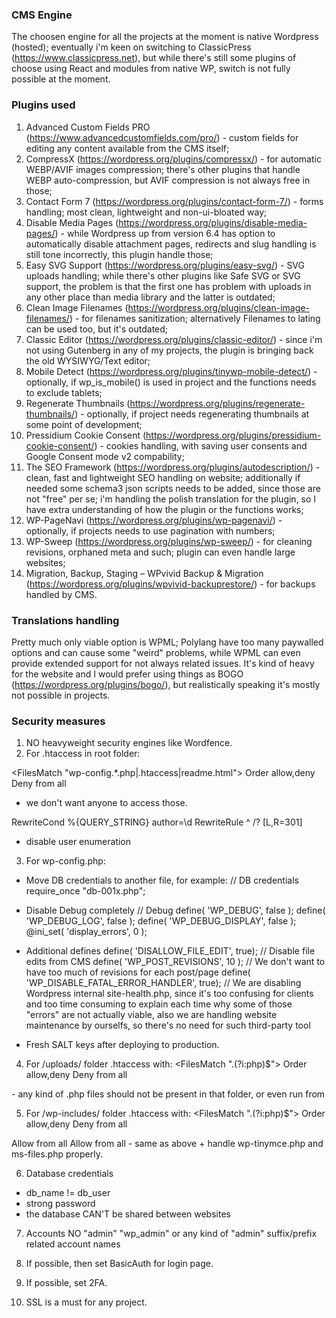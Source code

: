### CMS Engine

The choosen engine for all the projects at the moment is native Wordpress (hosted); eventually i'm keen on switching to ClassicPress (https://www.classicpress.net), but while there's still some plugins of choose using React and modules from native WP, switch is not fully possible at the moment.

### Plugins used

1. Advanced Custom Fields PRO (https://www.advancedcustomfields.com/pro/) - custom fields for editing any content available from the CMS itself;
2. CompressX (https://wordpress.org/plugins/compressx/) - for automatic WEBP/AVIF images compression; there's other plugins that handle WEBP auto-compression, but AVIF compression is not always free in those;
3. Contact Form 7 (https://wordpress.org/plugins/contact-form-7/) - forms handling; most clean, lightweight and non-ui-bloated way;
4. Disable Media Pages (https://wordpress.org/plugins/disable-media-pages/) - while Wordpress up from version 6.4 has option to automatically disable attachment pages, redirects and slug handling is still tone incorrectly, this plugin handle those;
5. Easy SVG Support (https://wordpress.org/plugins/easy-svg/) - SVG uploads handling; while there's other plugins like Safe SVG or SVG support, the problem is that the first one has problem with uploads in any other place than media library and the latter is outdated;
6. Clean Image Filenames (https://wordpress.org/plugins/clean-image-filenames/) - for filenames sanitization; alternatively Filenames to lating can be used too, but it's outdated;
7. Classic Editor (https://wordpress.org/plugins/classic-editor/) - since i'm not using Gutenberg in any of my projects, the plugin is bringing back the old WYSIWYG/Text editor;
8. Mobile Detect (https://wordpress.org/plugins/tinywp-mobile-detect/) - optionally, if wp_is_mobile() is used in project and the functions needs to exclude tablets;
9. Regenerate Thumbnails (https://wordpress.org/plugins/regenerate-thumbnails/) - optionally, if project needs regenerating thumbnails at some point of development;
10. Pressidium Cookie Consent (https://wordpress.org/plugins/pressidium-cookie-consent/) - cookies handling, with saving user consents and Google Consent mode v2 compability;
11. The SEO Framework (https://wordpress.org/plugins/autodescription/) - clean, fast and lightweight SEO handling on website; additionally if needed some schema3 json scripts needs to be added, since those are not "free" per se; i'm handling the polish translation for the plugin, so I have extra understanding of how the plugin or the functions works;
12. WP-PageNavi (https://wordpress.org/plugins/wp-pagenavi/) - optionally, if projects needs to use pagination with numbers;
13. WP-Sweep (https://wordpress.org/plugins/wp-sweep/) - for cleaning revisions, orphaned meta and such; plugin can even handle large websites;
14. Migration, Backup, Staging – WPvivid Backup & Migration (https://wordpress.org/plugins/wpvivid-backuprestore/) - for backups handled by CMS.

### Translations handling

Pretty much only viable option is WPML; Polylang have too many paywalled options and can cause some "weird" problems, while WPML can even provide extended support for not always related issues. It's kind of heavy for the website and I would prefer using things as BOGO (https://wordpress.org/plugins/bogo/), but realistically speaking it's mostly not possible in projects.

### Security measures

1. NO heavyweight security engines like Wordfence.
2. For .htaccess in root folder:

<FilesMatch "wp-config.*\.php|\.htaccess|readme\.html">
Order allow,deny
Deny from all
</FilesMatch>
- we don't want anyone to access those.

RewriteCond %{QUERY_STRING} author=\d
RewriteRule ^ /? [L,R=301]
- disable user enumeration

3. For wp-config.php:

* Move DB credentials to another file, for example:
// DB credentials
require_once "db-001x.php";

* Disable Debug completely
// Debug
define( 'WP_DEBUG', false );
define( 'WP_DEBUG_LOG', false );
define( 'WP_DEBUG_DISPLAY', false );
@ini_set( 'display_errors', 0 );

* Additional defines
define(	'DISALLOW_FILE_EDIT', true); // Disable file edits from CMS
define( 'WP_POST_REVISIONS', 10 ); // We don't want to have too much of revisions for each post/page
define( 'WP_DISABLE_FATAL_ERROR_HANDLER', true); // We are disabling Wordpress internal site-health.php, since it's too confusing for clients and too time consuming to explain each time why some of those "errors" are not actually viable, also we are handling website maintenance by ourselfs, so there's no need for such third-party tool

* Fresh SALT keys after deploying to production.

4. For /uploads/ folder
.htaccess with:
<FilesMatch "\.(?i:php)$">
	Order allow,deny
	Deny from all
</FilesMatch>
- any kind of .php files should not be present in that folder, or even run from

5. For /wp-includes/ folder
.htaccess with:
<FilesMatch "\.(?i:php)$">
	Order allow,deny
	Deny from all
</FilesMatch>
<Files wp-tinymce.php>
	Allow from all
</Files>
<Files ms-files.php>
	Allow from all
</Files>
- same as above + handle wp-tinymce.php and ms-files.php properly.

6. Database credentials
* db_name != db_user
* strong password
* the database CAN'T be shared between websites

7. Accounts
NO "admin" "wp_admin" or any kind of "admin" suffix/prefix related account names

8. If possible, then set BasicAuth for login page.

9. If possible, set 2FA.

10. SSL is a must for any project.
